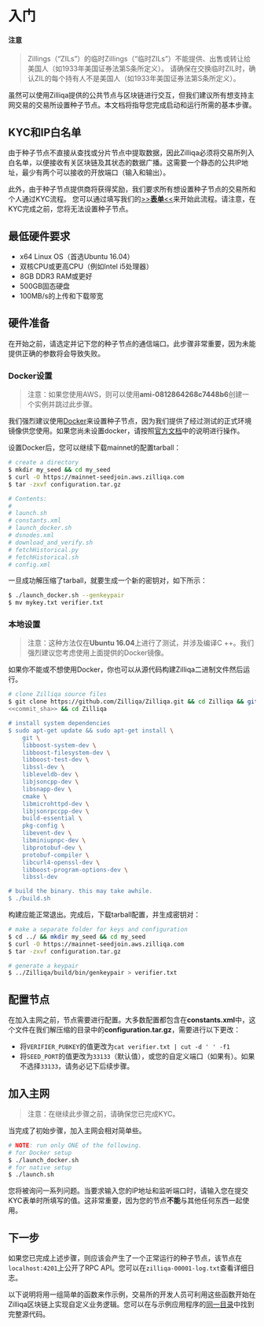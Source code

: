 # 入门



#### 注意

> Zillings（“ZILs”）的临时Zillings（“临时ZILs”）不能提供、出售或转让给美国人（如1933年美国证券法第S条所定义）。 请确保在交换临时ZIL时，确认ZIL的每个持有人不是美国人（如1933年美国证券法第S条所定义）。



虽然可以使用Zilliqa提供的公共节点与区块链进行交互，但我们建议所有想支持主网交易的交易所设置种子节点。本文档将指导您完成启动和运行所需的基本步骤。

## KYC和IP白名单

由于种子节点不直接从查找或分片节点中提取数据，因此Zilliqa必须将交易所列入白名单，以便接收有关区块链及其状态的数据广播。这需要一个静态的公共IP地址，最少有两个可以接收的开放端口（输入和输出）。

此外，由于种子节点提供商将获得奖励，我们要求所有想设置种子节点的交易所和个人通过KYC流程。 您可以通过填写我们的[>>**表单**<<](https://docs.google.com/forms/d/e/1FAIpQLScopeiLXU_10i6OzsZApIDyRYHpw4JqePDDe0Aoa5JIZo1muw/viewform)来开始此流程。请注意，在KYC完成之前，您将无法设置种子节点。

## 最低硬件要求

- x64 Linux OS（首选Ubuntu 16.04）
- 双核CPU或更高CPU（例如Intel i5处理器）
- 8GB DDR3 RAM或更好
- 500GB固态硬盘
- 100MB/s的上传和下载带宽

## 硬件准备

在开始之前，请选定并记下您的种子节点的通信端口。此步骤非常重要，因为未能提供正确的参数将会导致失败。

### Docker设置

> 注意：如果您使用AWS，则可以使用**ami-0812864268c7448b6**创建一个实例并跳过此步骤。

我们强烈建议使用[Docker](https://docker.com/)来设置种子节点，因为我们提供了经过测试的正式环境镜像供您使用。如果您尚未设置docker，请按照[官方文档](https://docs.docker.com/install/)中的说明进行操作。

设置Docker后，您可以继续下载mainnet的配置tarball：

```sh
# create a directory
$ mkdir my_seed && cd my_seed
$ curl -O https://mainnet-seedjoin.aws.zilliqa.com
$ tar -zxvf configuration.tar.gz

# Contents:
#
# launch.sh
# constants.xml
# launch_docker.sh
# dsnodes.xml
# download_and_verify.sh
# fetchHistorical.py
# fetchHistorical.sh
# config.xml
```

一旦成功解压缩了tarball，就要生成一个新的密钥对，如下所示：

```sh
$ ./launch_docker.sh --genkeypair
$ mv mykey.txt verifier.txt
```

### 本地设置

> 注意：这种方法仅在**Ubuntu 16.04**上进行了测试，并涉及编译C ++。我们强烈建议您考虑使用上面提供的Docker镜像。

如果你不能或不想使用Docker，你也可以从源代码构建Zilliqa二进制文件然后运行。

```sh
# clone Zilliqa source files
$ git clone https://github.com/Zilliqa/Zilliqa.git && cd Zilliqa && git checkout
<<commit_sha>> && cd Zilliqa

# install system dependencies
$ sudo apt-get update && sudo apt-get install \
    git \
    libboost-system-dev \
    libboost-filesystem-dev \
    libboost-test-dev \
    libssl-dev \
    libleveldb-dev \
    libjsoncpp-dev \
    libsnapp-dev \
    cmake \
    libmicrohttpd-dev \
    libjsonrpccpp-dev \
    build-essential \
    pkg-config \
    libevent-dev \
    libminiupnpc-dev \
    libprotobuf-dev \
    protobuf-compiler \
    libcurl4-openssl-dev \
    libboost-program-options-dev \
    libssl-dev

# build the binary. this may take awhile.
$ ./build.sh
```

构建应能正常退出。完成后，下载tarball配置，并生成密钥对：

```sh
# make a separate folder for keys and configuration
$ cd ../ && mkdir my_seed && cd my_seed
$ curl -O https://mainnet-seedjoin.aws.zilliqa.com
$ tar -zxvf configuration.tar.gz

# generate a keypair
$ ../Zilliqa/build/bin/genkeypair > verifier.txt
```

## 配置节点

在加入主网之前，节点需要进行配置。大多数配置都包含在**constants.xml**中，这个文件在我们解压缩的目录中的**configuration.tar.gz**，需要进行以下更改：

- 将`VERIFIER_PUBKEY`的值更改为`cat verifier.txt | cut -d ' ' -f1`
- 将`SEED_PORT`的值更改为`33133`（默认值），或您的自定义端口（如果有）。如果不选择`33133`，请务必记下后续步骤。

## 加入主网

> 注意：在继续此步骤之前，请确保您已完成KYC。

当完成了初始步骤，加入主网会相对简单些。

```sh
# NOTE: run only ONE of the following.
# for Docker setup
$ ./launch_docker.sh
# for native setup
$ ./launch.sh
```

您将被询问一系列问题。当要求输入您的IP地址和监听端口时，请输入您在提交KYC表单时所填写的值。这非常重要，因为您的节点**不能**与其他任何东西一起使用。

## 下一步

如果您已完成上述步骤，则应该会产生了一个正常运行的种子节点，该节点在`localhost:4201`上公开了RPC API。您可以在`zilliqa-00001-log.txt`查看详细日志。

以下说明将用一组简单的函数来作示例，交易所的开发人员可利用这些函数开始在Zilliqa区块链上实现自定义业务逻辑。您可以在与示例应用程序的[同一目录](https://github.com/Zilliqa/dev-portal/tree/master/examples/exchange)中找到完整源代码。
